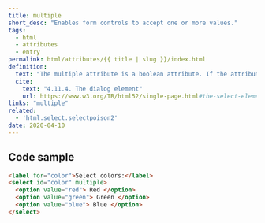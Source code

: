 ```yaml
---
title: multiple
short_desc: "Enables form controls to accept one or more values."
tags:
  - html
  - attributes
  - entry
permalink: html/attributes/{{ title | slug }}/index.html
definition:
  text: "The multiple attribute is a boolean attribute. If the attribute is present, then the select element represents a control for selecting zero or more options from the list of options."
  cite:
    text: "4.11.4. The dialog element"
    url: https://www.w3.org/TR/html52/single-page.html#the-select-element
links: "multiple"
related:
  - 'html.select.selectpoison2'
date: 2020-04-10
---
```


<h2 class="h3"><span>Code sample</span></h2>

```html
<label for="color">Select colors:</label>
<select id="color" multiple>
  <option value="red"> Red </option>
  <option value="green"> Green </option>
  <option value="blue"> Blue </option>
</select>
```
